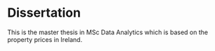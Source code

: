 # Dissertation
This is the master thesis in MSc Data Analytics which is based on the property prices in Ireland.
